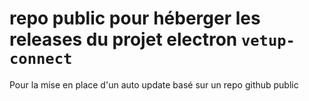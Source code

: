 # repo public pour héberger les releases du projet electron `vetup-connect`

Pour la mise en place d'un auto update basé sur un repo github public
